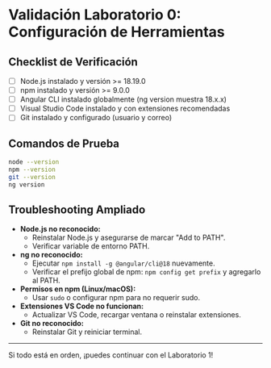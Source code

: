 # Validación Laboratorio 0: Configuración de Herramientas

## Checklist de Verificación
- [ ] Node.js instalado y versión >= 18.19.0
- [ ] npm instalado y versión >= 9.0.0
- [ ] Angular CLI instalado globalmente (ng version muestra 18.x.x)
- [ ] Visual Studio Code instalado y con extensiones recomendadas
- [ ] Git instalado y configurado (usuario y correo)

## Comandos de Prueba
```bash
node --version
npm --version
git --version
ng version
```

## Troubleshooting Ampliado
- **Node.js no reconocido:**
  - Reinstalar Node.js y asegurarse de marcar "Add to PATH".
  - Verificar variable de entorno PATH.
- **ng no reconocido:**
  - Ejecutar `npm install -g @angular/cli@18` nuevamente.
  - Verificar el prefijo global de npm: `npm config get prefix` y agregarlo al PATH.
- **Permisos en npm (Linux/macOS):**
  - Usar `sudo` o configurar npm para no requerir sudo.
- **Extensiones VS Code no funcionan:**
  - Actualizar VS Code, recargar ventana o reinstalar extensiones.
- **Git no reconocido:**
  - Reinstalar Git y reiniciar terminal.

---
Si todo está en orden, ¡puedes continuar con el Laboratorio 1! 